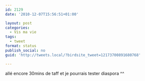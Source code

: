 ```yaml
---
id: 2129
date: '2010-12-07T15:56:51+01:00'

layout: post
categories:
  - Vis ma vie
tags:
  - tweet
format: status
publish_social: no
guid: 'http://tweets.local/?birdsite_tweet=12173700891680768'

---
```


allé encore 30mins de taff et je pourrais tester diaspora ^^